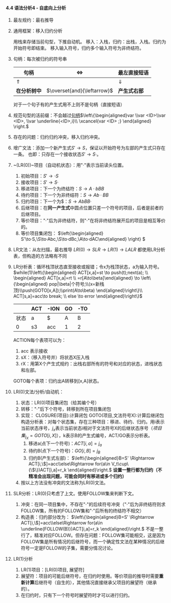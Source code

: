 #### 4.4 语法分析4 - 自底向上分析

1. 最左规约：最右推导

2. 通用框架：移入归约分析

   用栈来存储当前句型，下推自动机。
   移入：入栈，归约：出栈，入栈。归约为开始符号即结束。
   移入输入符号，归约多个输入符号为非终结符。

3. 句柄：每次被归约的符号串

   | 句柄           | $\iff$                      | 最左直接短语   |
   | -------------- | --------------------------- | -------------- |
   | $\Uparrow$     |                             | $\Downarrow$   |
   | **在分析树中** | $\overset{and}{\leftarrow}$ | **产生式右部** |

   对于一个句子有的产生式用不上则不是句柄（直接短语）

4. 规范句型的活前缀：不会越过<u>句柄</u>$\left\{\begin{aligned}var \\var <ID>\\var <ID>, \\var \underline{<ID>,i}\\ \xcancel{var <ID> ;} \end{aligned} \right.$

5. 存在的问题：归约归约冲突，移入归约冲突。

6. 增广文法：添加一个新产生式$S'\to S$，保证以开始符号为左部的产生式只存在一条。
   也即：只存在一个接收状态$S'\to S·$。

7. ~(LR(0))~项目（自动机状态）：用"·"表示当前读头位置。

   1. 初始项目：$S'\to ·S$
   2. 接收项目：$S'\to S·$
   3. 移进项目：下一个为终结符：$S\to A·bBB$
   4. 待约项目：下一个为非终结符：$S\to Ab·BB$
   5. 归约项目：下一个为\$：$S\to AbBB·$
   6. 后继项目：在**同一产生式**中圆点位置只差一个符号的项目，后者是前者的后继项目。
   7. 等价项目："·"后为非终结符，则"·"在将非终结符展开后的项目是相互等价的。
   8. 等价项目集闭包： $\left\{\begin{aligned} S'\to·S,\\S\to·Abc,\\S\to·dBc,\\A\to·dAC\end{aligned} \right\} $

8. LR文法：从左扫描，最右推导
   $LR(0)\to SLR \to LR(1) \to LALR$
   都使用LR分析表，但构造的方法略有不同

9. LR分析表：循环栈顶状态直至接收或报错；令x为栈顶状态，a为输入符号。
   $while(1)\left\{\begin{aligned} ACT[x,a]=st \to push(t);next(a); \\ \begin{aligned} ACT[x,a]=rt \\ =r[A\to\beta]\end{aligned} \to \left\{\begin{aligned}  pop|\beta|个符号;\\(x=新栈顶)\\push(GOTO[x,A]);\\print(A\to\beta) \end{aligned}\right\}\\ ACT[s,a]=acc\to break; \\ else \to error \end{aligned}\right\}$

   |      | ACT  | -ION | GO   | -TO  |
   | ---- | ---- | ---- | ---- | ---- |
   | 状态 | a    | $    | A    | B    |
   | 0    | s3   | acc  | 1    | 2    |

   ACTION每个表项可以为：

   1. acc 表示接收
   2. sX：（移入符号并）将状态X压入栈
   3. rX：用第X个产生式规约：出栈右部所有的符号和对应的状态，进栈状态和左部。

   GOTO每个表项：归约出A转移到[x,A]状态。

10. LR(0)文法/分析/自动机：

    1. 状态：LR(0)项目集闭包（给其编个号）
    2. 转移："·"后下个符号，转移到所在项目集闭包
    3. 实现：
       CLOSURE(项目):计算闭包
       GOTO(项目,文法符号X):计算后继闭包
       构造分析表：对每个状态集，存在三种项目：移进、待约、归约。用i表示当前状态序号，$j_x$表示当前状态i相对于文法符号X的后继状态序号（$项目集_{j_X} = GOTO[i,X]$），k表示B的产生式编号，ACT/GO表示分析表。
       1. 移进a(点下一个符号)：$ACT[i,a]=j_a$
       2. 待约B(点下一个符号)：$GO[i,B]=j_B$
       3. 归约B(产生式左部)：
          $\left\{\begin{aligned}B=S' \Rightarrow ACT[i,\$]=acc\\else\Rightarrow for(a\in V_t\cup\{\$\})ACT[i,a]=r_k  \end{aligned}\right.$
          **设置一整行都为归约（不精准会出现问题，可能会同时有移进或多个归约）**
    4. 按以上方法没有冲突的文法称为LR(0)文法。

11. SLR分析：LR(0)只考虑了上文。使用FOLLOW集来判断下文。

    1. 冲突：在同一项目集中，不存在"·"的后续符号冲突（"·"后为非终结符则求FOLLOW集，所有的FOLLOW集和"·"后所有的终结符不相交）
    2. 构造表：归约部分改为：
       $\left\{\begin{aligned}B=S' \Rightarrow ACT[i,\$]=acc\\else\Rightarrow for(a\in \underline{FOLLOW(B)})ACT[i,a]=r_k  \end{aligned}\right.$
       不是一整行了，精准对应FOLLOW。但存在问题：FOLLOW集可能相交，这是因为FOLLOW集是所有情况的后继符号，而一个确定性文法在某种情况的后继符号一定是FOLLOW的子集，需要分情况讨论。

12. LR(1)分析

    1. LR(1)项目：[LR(0)项目, 展望符]
    2. 展望符：项目的可能后继符号，在归约时使用。等价项目的推导时需要**重新计算**后继符号（自生的），其他情况直接继承父项目的展望符（继承的）。
    3. 在归约时，只有下一个符号时展望符时才可以进行归约。
